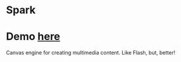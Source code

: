 # Spark

# Demo [here](http://nandobang.github.io/sparkjs)

Canvas engine for creating multimedia content. Like Flash, but, better!
